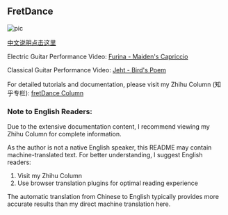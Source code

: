 ## FretDance

![pic](asset/img/20240517043331.png)

[中文说明点击这里](readMeCN.md)

Electric Guitar Performance Video: [Furina - Maiden's Capriccio](https://www.bilibili.com/video/BV183t9zXEu6/)

Classical Guitar Performance Video: [Jeht - Bird's Poem](https://www.bilibili.com/video/BV1HmY6zEEwZ/)

For detailed tutorials and documentation, please visit my Zhihu Column (知乎专栏): [fretDance Column](https://www.zhihu.com/column/c_1932748054936684153)

### Note to English Readers:

Due to the extensive documentation content, I recommend viewing my Zhihu Column for complete information.

As the author is not a native English speaker, this README may contain machine-translated text. For better understanding, I suggest English readers:

1. Visit my Zhihu Column
2. Use browser translation plugins for optimal reading experience

The automatic translation from Chinese to English typically provides more accurate results than my direct machine translation here.
